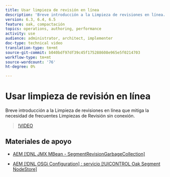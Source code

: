 ```yaml
---
title: Usar limpieza de revisión en línea
description: 'Breve introducción a la Limpieza de revisiones en línea. La limpieza de revisión en línea mitiga la necesidad de una limpieza de revisión sin conexión frecuente. '
version: 6.3, 6.4, 6.5
feature: oak, compactación
topics: operations, authoring, performance
activity: use
audience: administrator, architect, implementer
doc-type: technical video
translation-type: tm+mt
source-git-commit: b040bdf97df39c45f175288608e965e5f0214703
workflow-type: tm+mt
source-wordcount: '76'
ht-degree: 0%

---
```



# Usar limpieza de revisión en línea

Breve introducción a la Limpieza de revisiones en línea que mitiga la necesidad de frecuentes Limpiezas de Revisión sin conexión.

>[!VIDEO](https://video.tv.adobe.com/v/17004/?quality=12&learn=on)

## Materiales de apoyo

* [AEM [!DNL JMX MBean - SegmentRevisionGarbageCollection]](http://localhost:4502/system/console/jmx/org.apache.jackrabbit.oak%3Aname%3DSegment+node+store+revision+garbage+collection%2Ctype%3DSegmentRevisionGarbageCollection)

* [AEM [!DNL OSGi Configuration] : servicio  [!UICONTROL Oak Segment NodeStore]](http://localhost:4502/system/console/configMgr/org.apache.jackrabbit.oak.segment.SegmentNodeStoreService)

